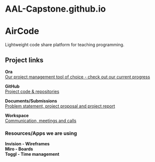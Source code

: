 # AAL-Capstone.github.io
<h1 class="code-line" data-line-start=0 data-line-end=1 ><a id="AirCode_0"></a>AirCode</h1>
<p class="has-line-data" data-line-start="1" data-line-end="2">Lightweight code share platform for teaching programming.</p>
<h2 class="code-line" data-line-start=3 data-line-end=4 ><a id="Project_links_3"></a>Project links</h2>
<p class="has-line-data" data-line-start="4" data-line-end="6"><strong>Ora</strong><br>
<a href="https://ora.pm/project/246069/">Our project management tool of choice - check out our current progress</a></p>
<p class="has-line-data" data-line-start="7" data-line-end="9"><strong>GitHub</strong><br>
<a href="https://github.com/AAL-Capstone/AirCode">Project code &amp; repositories</a></p>
<p class="has-line-data" data-line-start="10" data-line-end="12"><strong>Documents/Submissions</strong><br>
<a href="https://drive.google.com/drive/folders/1l1J5x-Sts8jEkJAlIz9BNiSQZONW8C5N?usp=sharing">Problem statement, project proposal and project report</a></p>
<p class="has-line-data" data-line-start="13" data-line-end="15"><strong>Workspace</strong><br>
<a href="https://aircode598.workplace.com/">Communication, meetings and calls</a></p>
<h3 class="code-line" data-line-start=16 data-line-end=17 ><a id="ResourcesApps_we_are_using_16"></a>Resources/Apps we are using</h3>
<p class="has-line-data" data-line-start="17" data-line-end="20"><strong>Invision - Wireframes</strong><br>
<strong>Miro - Boards</strong><br>
<strong>Toggl - Time management</strong></p>
